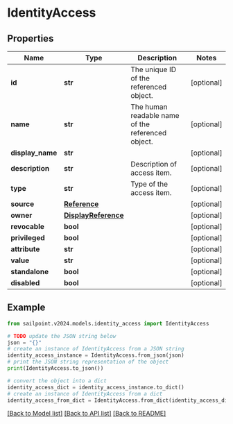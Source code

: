 # IdentityAccess


## Properties

Name | Type | Description | Notes
------------ | ------------- | ------------- | -------------
**id** | **str** | The unique ID of the referenced object. | [optional] 
**name** | **str** | The human readable name of the referenced object. | [optional] 
**display_name** | **str** |  | [optional] 
**description** | **str** | Description of access item. | [optional] 
**type** | **str** | Type of the access item. | [optional] 
**source** | [**Reference**](Reference.md) |  | [optional] 
**owner** | [**DisplayReference**](DisplayReference.md) |  | [optional] 
**revocable** | **bool** |  | [optional] 
**privileged** | **bool** |  | [optional] 
**attribute** | **str** |  | [optional] 
**value** | **str** |  | [optional] 
**standalone** | **bool** |  | [optional] 
**disabled** | **bool** |  | [optional] 

## Example

```python
from sailpoint.v2024.models.identity_access import IdentityAccess

# TODO update the JSON string below
json = "{}"
# create an instance of IdentityAccess from a JSON string
identity_access_instance = IdentityAccess.from_json(json)
# print the JSON string representation of the object
print(IdentityAccess.to_json())

# convert the object into a dict
identity_access_dict = identity_access_instance.to_dict()
# create an instance of IdentityAccess from a dict
identity_access_from_dict = IdentityAccess.from_dict(identity_access_dict)
```
[[Back to Model list]](../README.md#documentation-for-models) [[Back to API list]](../README.md#documentation-for-api-endpoints) [[Back to README]](../README.md)


